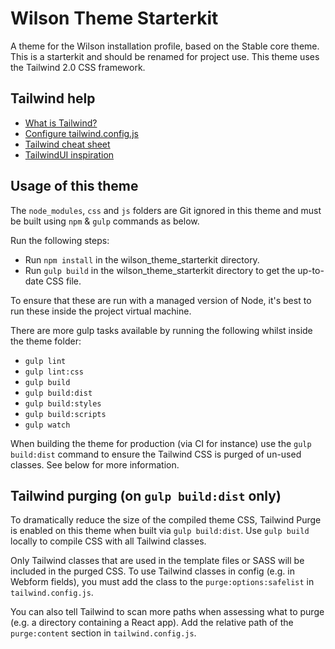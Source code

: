 # Wilson Theme Starterkit

A theme for the Wilson installation profile, based on the Stable core theme. This is a starterkit and should be renamed for project use. This
theme uses the Tailwind 2.0 CSS framework.

## Tailwind help

- [What is Tailwind?](https://tailwindcss.com/)
- [Configure tailwind.config.js](https://tailwindcss.com/docs/configuration)
- [Tailwind cheat sheet](https://nerdcave.com/tailwind-cheat-sheet)
- [TailwindUI inspiration](https://tailwindui.com/components)

## Usage of this theme

The `node_modules`, `css` and `js` folders are Git ignored in this theme and must be built using `npm` & `gulp` commands as below.

Run the following steps:

- Run `npm install` in the wilson_theme_starterkit directory.
- Run `gulp build` in the wilson_theme_starterkit directory to get the up-to-date CSS file.

To ensure that these are run with a managed version of Node, it's best to run these inside the project virtual machine.

There are more gulp tasks available by running the following whilst inside the theme folder:
- `gulp lint`
- `gulp lint:css`
- `gulp build`
- `gulp build:dist`
- `gulp build:styles`
- `gulp build:scripts`
- `gulp watch`

When building the theme for production (via CI for instance) use the `gulp build:dist` command to ensure the Tailwind CSS is purged of un-used classes. See below for more information.

## Tailwind purging (on `gulp build:dist` only)

To dramatically reduce the size of the compiled theme CSS, Tailwind Purge is enabled on this theme when built via `gulp build:dist`. Use `gulp build` locally to compile CSS with all Tailwind classes.

Only Tailwind classes that are used in the template files or SASS will be included in the purged CSS. To use Tailwind classes in config (e.g. in Webform fields), you must add the class to the `purge:options:safelist` in `tailwind.config.js`.

You can also tell Tailwind to scan more paths when assessing what to purge (e.g. a directory containing a React app). Add the relative path of the `purge:content` section in `tailwind.config.js`.
